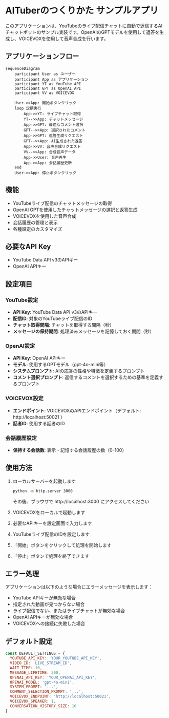 # AITuberのつくりかた サンプルアプリ

このアプリケーションは、YouTubeのライブ配信チャットに自動で返信するAIチャットボットのサンプル実装です。OpenAIのGPTモデルを使用して返答を生成し、VOICEVOXを使用して音声合成を行います。

## アプリケーションフロー

```mermaid
sequenceDiagram
    participant User as ユーザー
    participant App as アプリケーション
    participant YT as YouTube API
    participant GPT as OpenAI API
    participant VV as VOICEVOX

    User->>App: 開始ボタンクリック
    loop 定期実行
        App->>YT: ライブチャット取得
        YT-->>App: チャットメッセージ
        App->>GPT: 最適なコメント選択
        GPT-->>App: 選択されたコメント
        App->>GPT: 返答生成リクエスト
        GPT-->>App: AI生成された返答
        App->>VV: 音声合成リクエスト
        VV-->>App: 合成音声データ
        App->>User: 音声再生
        App->>App: 会話履歴更新
    end
    User->>App: 停止ボタンクリック
```

## 機能

- YouTubeライブ配信のチャットメッセージの取得
- OpenAI GPTを使用したチャットメッセージの選択と返答生成
- VOICEVOXを使用した音声合成
- 会話履歴の管理と表示
- 各種設定のカスタマイズ

## 必要なAPI Key

- YouTube Data API v3のAPIキー
- OpenAI APIキー

## 設定項目

### YouTube設定
- **API Key**: YouTube Data API v3のAPIキー
- **配信ID**: 対象のYouTubeライブ配信のID
- **チャット取得間隔**: チャットを取得する間隔（秒）
- **メッセージの保持期間**: 処理済みメッセージを記憶しておく期間（秒）

### OpenAI設定
- **API Key**: OpenAI APIキー
- **モデル**: 使用するGPTモデル（gpt-4o-mini等）
- **システムプロンプト**: AIの応答の性格や特徴を定義するプロンプト
- **コメント選択プロンプト**: 返信するコメントを選択するための基準を定義するプロンプト

### VOICEVOX設定
- **エンドポイント**: VOICEVOXのAPIエンドポイント（デフォルト: http://localhost:50021 ）
- **話者ID**: 使用する話者のID

### 会話履歴設定
- **保持する会話数**: 表示・記憶する会話履歴の数（0-100）

## 使用方法

1. ローカルサーバーを起動します
   ```bash
   python -m http.server 3000
   ```
   その後、ブラウザで http://localhost:3000 にアクセスしてください

2. VOICEVOXをローカルで起動します
3. 必要なAPIキーを設定画面で入力します
4. YouTubeライブ配信のIDを設定します
5. 「開始」ボタンをクリックして処理を開始します
6. 「停止」ボタンで処理を終了できます

## エラー処理

アプリケーションは以下のような場合にエラーメッセージを表示します：

- YouTube APIキーが無効な場合
- 指定された動画が見つからない場合
- ライブ配信でない、またはライブチャットが無効な場合
- OpenAI APIキーが無効な場合
- VOICEVOXへの接続に失敗した場合

## デフォルト設定

```javascript
const DEFAULT_SETTINGS = {
  YOUTUBE_API_KEY: 'YOUR_YOUTUBE_API_KEY',
  VIDEO_ID: 'LIVE_STREAM_ID',
  WAIT_TIME: 10,
  MESSAGE_LIFETIME: 300,
  OPENAI_API_KEY: 'YOUR_OPENAI_API_KEY',
  OPENAI_MODEL: 'gpt-4o-mini',
  SYSTEM_PROMPT: '...',
  COMMENT_SELECTION_PROMPT: '...',
  VOICEVOX_ENDPOINT: 'http://localhost:50021',
  VOICEVOX_SPEAKER: 1,
  CONVERSATION_HISTORY_SIZE: 10
}
```